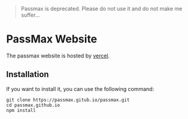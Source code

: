 > Passmax is deprecated. Please do not use it and do not make me suffer...

# PassMax Website

The passmax website is hosted by [vercel](https://passmax.vercel.app).

## Installation

If you want to install it, you can use the following command:

```
git clone https://passmax.gitub.io/passmax.git
cd passmax.github.io
npm install
```

